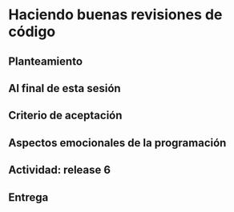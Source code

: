 # Haciendo buenas revisiones de código


## Planteamiento


## Al final de esta sesión


## Criterio de aceptación



## Aspectos emocionales de la programación


## Actividad: release 6


## Entrega

